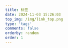```yaml
---
title: 标签
date: 2024-11-03 15:26:03
top_img: /img/link_top.png
type: 'tags'
comments: false
orderby: random
order: 1
---
```

